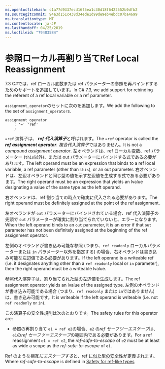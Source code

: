 ```yaml
---
ms.openlocfilehash: c1a77d9337ecd16f5ea1c30d18f6422552b0dfb2
ms.sourcegitcommit: 94a3d151c438d34ede1d99de9eb4ebdc07ba4699
ms.translationtype: MT
ms.contentlocale: ja-JP
ms.lasthandoff: 04/25/2019
ms.locfileid: "79483584"
---
```

# <a name="ref-local-reassignment"></a><span data-ttu-id="1c1d2-101">参照ローカル再割り当て</span><span class="sxs-lookup"><span data-stu-id="1c1d2-101">Ref Local Reassignment</span></span>

<span data-ttu-id="1c1d2-102">7\.3 C#では、ref ローカル変数または ref パラメーターの参照を再バインドするためのサポートを追加しています。</span><span class="sxs-lookup"><span data-stu-id="1c1d2-102">In C# 7.3, we add support for rebinding the referent of a ref local variable or a ref parameter.</span></span>

<span data-ttu-id="1c1d2-103">`assignment_operator`のセットに次のを追加します。</span><span class="sxs-lookup"><span data-stu-id="1c1d2-103">We add the following to the set of `assignment_operator`s.</span></span>

```antlr
assignment_operator
    : '=' 'ref'
    ;
```

<span data-ttu-id="1c1d2-104">`=ref` 演算子は、 ***ref 代入演算子***と呼ばれます。</span><span class="sxs-lookup"><span data-stu-id="1c1d2-104">The `=ref` operator is called the ***ref assignment operator***.</span></span> <span data-ttu-id="1c1d2-105">*複合代入演算子*ではありません。</span><span class="sxs-lookup"><span data-stu-id="1c1d2-105">It is not a *compound assignment operator*.</span></span> <span data-ttu-id="1c1d2-106">左オペランドは、ref ローカル変数、ref パラメーター (`this`以外)、または out パラメーターにバインドする式である必要があります。</span><span class="sxs-lookup"><span data-stu-id="1c1d2-106">The left operand must be an expression that binds to a ref local variable, a ref parameter (other than `this`), or an out parameter.</span></span> <span data-ttu-id="1c1d2-107">右オペランドは、左辺オペランドと同じ型の値を示す左辺値を生成する式である必要があります。</span><span class="sxs-lookup"><span data-stu-id="1c1d2-107">The right operand must be an expression that yields an lvalue designating a value of the same type as the left operand.</span></span>

<span data-ttu-id="1c1d2-108">右オペランドは、ref 割り当ての時点で確実に代入される必要があります。</span><span class="sxs-lookup"><span data-stu-id="1c1d2-108">The right operand must be definitely assigned at the point of the ref assignment.</span></span>

<span data-ttu-id="1c1d2-109">左オペランドが `out` パラメーターにバインドされている場合、ref 代入演算子の先頭で `out` パラメーターが確実に割り当てられていないと、エラーになります。</span><span class="sxs-lookup"><span data-stu-id="1c1d2-109">When the left operand binds to an `out` parameter, it is an error if that `out` parameter has not been definitely assigned at the beginning of the ref assignment operator.</span></span>

<span data-ttu-id="1c1d2-110">左側のオペランドが書き込み可能な参照 (つまり、`ref readonly` ローカルパラメーターまたは `in` パラメーター以外を指定する) の場合、右オペランドは書き込み可能な左辺値である必要があります。</span><span class="sxs-lookup"><span data-stu-id="1c1d2-110">If the left operand is a writeable ref (i.e. it designates anything other than a `ref readonly` local or  `in` parameter), then the right operand must be a writeable lvalue.</span></span>

<span data-ttu-id="1c1d2-111">参照代入演算子は、割り当てられた型の左辺値を生成します。</span><span class="sxs-lookup"><span data-stu-id="1c1d2-111">The ref assignment operator yields an lvalue of the assigned type.</span></span> <span data-ttu-id="1c1d2-112">左側のオペランドが書き込み可能である場合 (つまり、`ref readonly` または `in`ではありません) は、書き込み可能です。</span><span class="sxs-lookup"><span data-stu-id="1c1d2-112">It is writeable if the left operand is writeable (i.e. not `ref readonly` or `in`).</span></span>

<span data-ttu-id="1c1d2-113">この演算子の安全性規則は次のとおりです。</span><span class="sxs-lookup"><span data-stu-id="1c1d2-113">The safety rules for this operator are:</span></span>

- <span data-ttu-id="1c1d2-114">参照の再割り当て `e1 = ref e2`の場合、`e2` の*ref セーフツーエスケープ*は、`e1`の*ref セーフツーエスケープ*の範囲内である必要があります。</span><span class="sxs-lookup"><span data-stu-id="1c1d2-114">For a ref reassignment `e1 = ref e2`, the *ref-safe-to-escape* of `e2` must be at least as wide a scope as the *ref-safe-to-escape* of `e1`.</span></span>

<span data-ttu-id="1c1d2-115">Ref のような相互*にエスケープする*と、ref に[似た型の安全性](../csharp-7.2/span-safety.md)が定義されます。</span><span class="sxs-lookup"><span data-stu-id="1c1d2-115">Where *ref-safe-to-escape* is defined in [Safety for ref-like types](../csharp-7.2/span-safety.md)</span></span>
